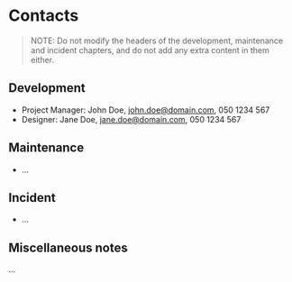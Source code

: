 # Contacts

> NOTE: Do not modify the headers of the development, maintenance and incident chapters, and do not add any extra content in them either.

## Development

* Project Manager: John Doe, john.doe@domain.com, 050 1234 567
* Designer: Jane Doe, jane.doe@domain.com, 050 1234 567

## Maintenance

* ...

## Incident

* ...

## Miscellaneous notes

...
